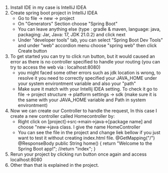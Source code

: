1. Install IDE in my case is IntelliJ IDEA
2. Create spring boot project in IntelliJ IDEA
    * Go to file -> new -> project
    * On "Generators" Section choose "Spring Boot"
    * You can leave anything else (type : gradle & maven, language: java, packaging: Jar, Java: 17, JDK 21.0.2) and click next
    * Under "developer tools" tab, you can select "Spring Boot Dev Tools" and under "web"  accordion menu choose "spring web" then click Create button 
3. To get started you can try to click run button, but it would caused an error as there is no controller specified to handle your routing (you can try to access the web via : localhost:8080)
    * you might faced some other errors such as jdk location is wrong, to resolve it you need to correctly specified your JAVA_HOME under your system environtment variable and also your "path"
    * Make sure it match with your Intellij IDEA setting. To check it go to file -> project structure -> platform settings -> sdk (make sure it is the same with your JAVA_HOME variable and Path in system environtment)
4. Now we can create our Controller to handle the request, In this case I create a new controller called Homecontroller by:
    * Right click on [project]->src->main->java->[package name] and choose "new->java class. I give the name HomeController
    * You can see the file in the project and change liek bellow if you just want to test it without creating index.html file.
    @GetMapping("/")
    @ResponseBody
    public String home() {
        return "Welcome to the Spring Boot app!";
        //return "index";
    }
6. Rerun your project by clicking run button once again and access localhost:8080
7. Other than that is explained in the project.

